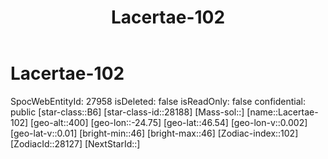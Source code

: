 ﻿---
title: "Lacertae-102"
location: [46.54,-24.75,400]
type: Station
tags:
- astro/Star

---

# Lacertae-102

SpocWebEntityId: 27958
isDeleted: false
isReadOnly: false
confidential: public
[star-class::B6]
[star-class-id::28188]
[Mass-sol::]
[name::Lacertae-102]
[geo-alt::400]
[geo-lon::-24.75]
[geo-lat::46.54]
[geo-lon-v::0.002]
[geo-lat-v::0.01]
[bright-min::46]
[bright-max::46]
[Zodiac-index::102]
[ZodiacId::28127]
[NextStarId::]

